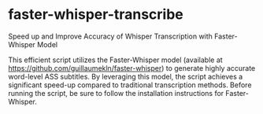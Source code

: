 # faster-whisper-transcribe
Speed up and Improve Accuracy of Whisper Transcription with Faster-Whisper Model

This efficient script utilizes the Faster-Whisper model (available at https://github.com/guillaumekln/faster-whisper) to generate highly accurate word-level ASS subtitles. By leveraging this model, the script achieves a significant speed-up compared to traditional transcription methods. Before running the script, be sure to follow the installation instructions for Faster-Whisper.
